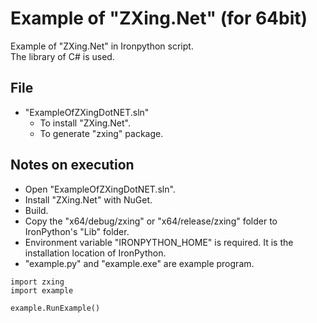 # Example of "ZXing.Net" (for 64bit)

Example of "ZXing.Net" in Ironpython script.  
The library of C# is used.

## File

* "ExampleOfZXingDotNET.sln"
  * To install "ZXing.Net".
  * To generate "zxing" package.

## Notes on execution

* Open "ExampleOfZXingDotNET.sln".
* Install "ZXing.Net" with NuGet.
* Build.
* Copy the "x64/debug/zxing" or "x64/release/zxing" folder to IronPython's "Lib" folder.
* Environment variable "IRONPYTHON_HOME" is required. It is the installation location of IronPython.
* "example.py" and "example.exe" are example program.

```
import zxing
import example

example.RunExample()
```